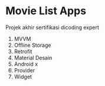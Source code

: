 # Movie List Apps

Projek akhir sertifikasi dicoding expert

1. MVVM
2. Offline Storage
3. Retrofit
4. Material Desain
5. Android x
6. Provider
7. Widget
